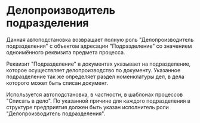 # Делопроизводитель подразделения

Данная автоподстановка возвращает полную роль "Делопроизводитель подразделения"
с объектом адресации "Подразделение" со значением одноимённого реквизита
предмета процесса.

Реквизит "Подразделение" в документах указывает на подразделение, которое осуществляет
делопроизводство по документу. Указанное подразделение так же определяет раздел
номенклатуры дел, в дела которого может быть списан документ.

Используется автоподстановка, в частности, в шаблонах процессов "Списать в дело".
По указанной причине для каждого подразделения в структуре предприятия должен быть
указан исполнитель роли "Делопроизводитель подразделения".
